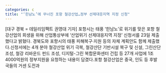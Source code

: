 ```yaml
---
categories: c
title: "‘힌남노’에 무너진 포항 철강산업…정부 선제대응지역 지정 신청"
---
```

[대구 경북 = 데일리임팩트 권영대 기자] 포항시는 태풍 ‘힌남노’로 위기를 맞은 포항 철강산업의 회생을 위해 산업통상부에 ‘산업위기 선제대응지역 지정’ 신청서를 23일 제출했다고 밝혔다. 경북도와 포항시의 태풍 피해복구‧지원 등의 자체 계획안도 함께 제출했다.신청서에는 4개 분야 철강산업 위기 극복, 철강산단 기반시설 복구 및 신설, 그린산단 조성, 철강 리바운드 펀드 조성, 디지털-그린 복합문화센터 건립 등 27개 사업에 1조4000억원의 정부지원을 요청하는 내용이 담겼다.포항 철강산업은 중국, 인도 등 후발국들의 거센 도전과